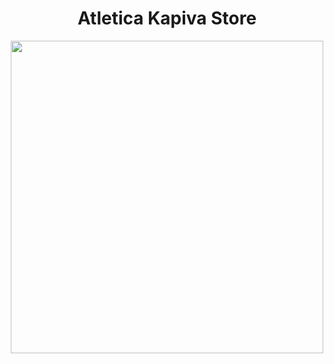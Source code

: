<h1 align="center">Atletica Kapiva Store</h1>

<div align="center">
<img src="https://user-images.githubusercontent.com/39354289/160023376-4e7723e0-889d-4214-bd43-0ada5241063b.png" alt="" width="500px" align="center">
</div>
